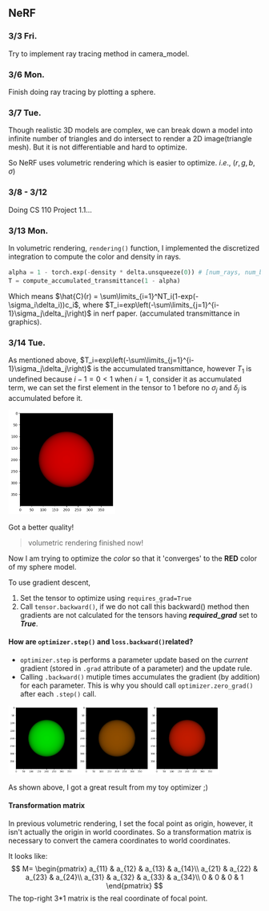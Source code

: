 ## NeRF
### 3/3 Fri.
Try to implement ray tracing method in camera_model.
### 3/6 Mon.
Finish doing ray tracing by plotting a sphere.
### 3/7 Tue.
Though realistic 3D models are complex, we can break down a model into infinite number of triangles and do intersect to render a 2D image(triangle mesh). But it is not differentiable and hard to optimize.

So NeRF uses volumetric rendering which is easier to optimize. $i.e.,\ (r,g,b,\sigma)$

### 3/8 - 3/12

Doing CS 110 Project 1.1...

### 3/13 Mon.

In volumetric rendering, `rendering()`  function, I implemented the discretized integration to compute the color and density in rays.

```python
alpha = 1 - torch.exp(-density * delta.unsqueeze(0)) # [num_rays, num_bins, 1]
T = compute_accumulated_transmittance(1 - alpha)
```

Which means $\hat{C}(r) = \sum\limits_{i=1}^NT_i(1-exp(-\sigma_i\delta_i))c_i$, where $T_i=exp\left(-\sum\limits_{j=1}^{i-1}\sigma_j\delta_j\right)$ in nerf paper. (accumulated transmittance in graphics).

### 3/14 Tue.

As mentioned above, $T_i=exp\left(-\sum\limits_{j=1}^{i-1}\sigma_j\delta_j\right)$ is the accumulated transmittance, however $T_1$ is undefined because $i-1=0<1$ when $i = 1$, consider it as accumulated term, we can set the first element in the tensor to 1 before no $\sigma_j$ and $\delta_j$ is accumulated before it.

<img src="./images/volumetric result.png" alt="output" style="zoom:50%;" />

Got a better quality!

> volumetric rendering finished now!

Now I am trying to optimize the *color* so that it 'converges' to the **RED** color of my sphere model.

To use gradient descent, 

1. Set the tensor to optimize using `requires_grad=True` 
2. Call `tensor.backward()`, if we do not call this backward() method then gradients are not calculated for the tensors having ***required_grad*** set to ***True***.

#### How are `optimizer.step()` and `loss.backward()`related?

- `optimizer.step` is performs a parameter update based on the *current* gradient (stored in `.grad` attribute of a parameter) and the update rule.
- Calling `.backward()` mutiple times accumulates the gradient (by addition) for each parameter. This is why you should call `optimizer.zero_grad()` after each `.step()` call.

<img src="./images/volumetric rendering optimize/first_10.png" alt="first_10" style="zoom: 33%;" /><img src="./images/volumetric rendering optimize/second_10.png" alt="second_10" style="zoom: 33%;" /><img src="./images/volumetric rendering optimize/third_10.png" alt="third_10" style="zoom:33%;" />

As shown above, I got a great result from my toy optimizer ;)

#### Transformation matrix

In previous volumetric rendering, I set the focal point as origin, however, it isn't actually the origin in world coordinates. So a transformation matrix is necessary to convert the camera coordinates to world coordinates.

It looks like:
$$
M=
\begin{pmatrix}
a_{11} & a_{12} & a_{13} & a_{14}\\
a_{21} & a_{22} & a_{23} & a_{24}\\
a_{31} & a_{32} & a_{33} & a_{34}\\
0 & 0 & 0 & 1
\end{pmatrix}
$$
The top-right 3*1 matrix is the real coordinate of focal point.
